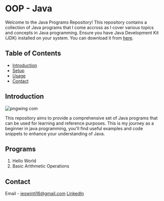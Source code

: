 # OOP - Java

Welcome to the Java Programs Repository! This repository contains a collection of Java programs that I come accross as I cover various topics and concepts in Java programming. 
Ensure you have Java Development Kit (JDK) installed on your system. You can download it from [here](https://www.oracle.com/java/technologies/javase-jdk11-downloads.html).

## Table of Contents

- [Introduction](#introduction)
- [Setup](#setup)
- [Usage](#usage)
- [Contact](#contact)

## Introduction

![pngwing com](https://github.com/user-attachments/assets/1a88833b-1541-4b5e-b47f-4db9c19914c5)

This repository aims to provide a comprehensive set of Java programs that can be used for learning and reference purposes. This is my journey as a beginner in java programming, you'll find useful examples and code snippets to enhance your understanding of Java.

## Programs

1. Hello World
2. Basic Arithmetic Operations

## Contact

Email - jeswintj16@gmail.com
[LinkedIn](https://www.linkedin.com/in/jeswin-thampichan-joseph-4ba542204/)

